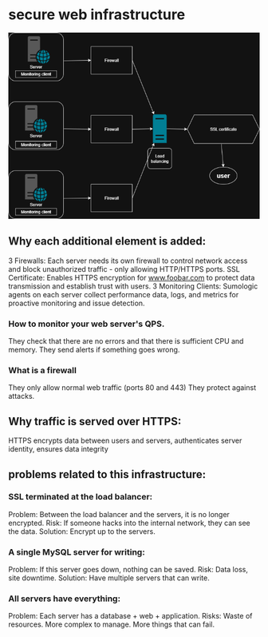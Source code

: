 # secure web infrastructure
![infrastructure secure](../Secured_web_infrastructure.png)
## Why each additional element is added:
3 Firewalls: Each server needs its own firewall to control network access and block unauthorized traffic - only allowing HTTP/HTTPS ports.
SSL Certificate: Enables HTTPS encryption for www.foobar.com to protect data transmission and establish trust with users.
3 Monitoring Clients: Sumologic agents on each server collect performance data, logs, and metrics for proactive monitoring and issue detection.

### How to monitor your web server's QPS.
They check that there are no errors and that there is sufficient CPU and memory.
They send alerts if something goes wrong.

### What is a firewall
They only allow normal web traffic (ports 80 and 443)
They protect against attacks.

## Why traffic is served over HTTPS:
HTTPS encrypts data between users and servers, authenticates server identity, ensures data integrity

## problems related to this infrastructure:

### SSL terminated at the load balancer:
Problem: Between the load balancer and the servers, it is no longer encrypted.
Risk: If someone hacks into the internal network, they can see the data.
Solution: Encrypt up to the servers.

### A single MySQL server for writing:
Problem: If this server goes down, nothing can be saved.
Risk: Data loss, site downtime.
Solution: Have multiple servers that can write.

### All servers have everything:
Problem: Each server has a database + web + application.
Risks:
Waste of resources.
More complex to manage.
More things that can fail.
